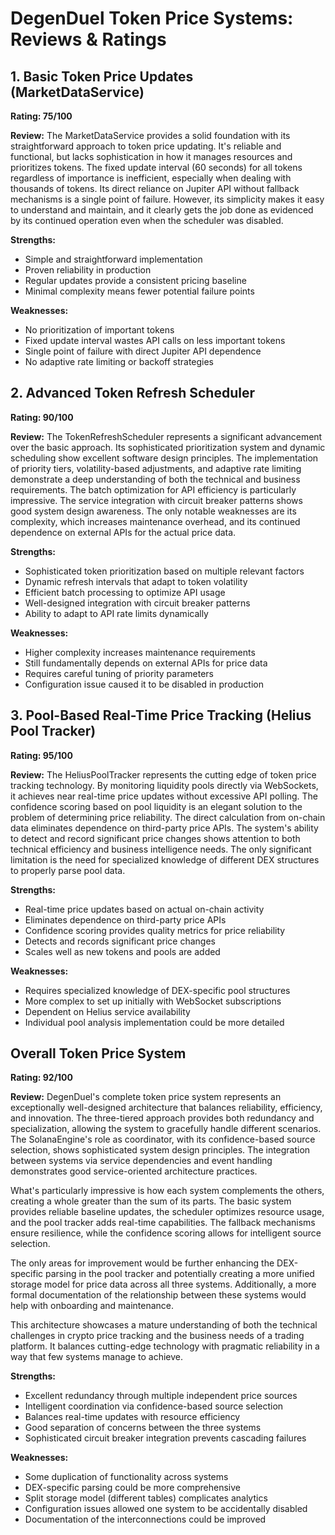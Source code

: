 # DegenDuel Token Price Systems: Reviews & Ratings

## 1. Basic Token Price Updates (MarketDataService)

**Rating: 75/100**

**Review:**
The MarketDataService provides a solid foundation with its straightforward approach to token price updating. It's reliable and functional, but lacks sophistication in how it manages resources and prioritizes tokens. The fixed update interval (60 seconds) for all tokens regardless of importance is inefficient, especially when dealing with thousands of tokens. Its direct reliance on Jupiter API without fallback mechanisms is a single point of failure. However, its simplicity makes it easy to understand and maintain, and it clearly gets the job done as evidenced by its continued operation even when the scheduler was disabled.

**Strengths:**
- Simple and straightforward implementation
- Proven reliability in production
- Regular updates provide a consistent pricing baseline
- Minimal complexity means fewer potential failure points

**Weaknesses:**
- No prioritization of important tokens
- Fixed update interval wastes API calls on less important tokens
- Single point of failure with direct Jupiter API dependence
- No adaptive rate limiting or backoff strategies

## 2. Advanced Token Refresh Scheduler

**Rating: 90/100**

**Review:**
The TokenRefreshScheduler represents a significant advancement over the basic approach. Its sophisticated prioritization system and dynamic scheduling show excellent software design principles. The implementation of priority tiers, volatility-based adjustments, and adaptive rate limiting demonstrate a deep understanding of both the technical and business requirements. The batch optimization for API efficiency is particularly impressive. The service integration with circuit breaker patterns shows good system design awareness. The only notable weaknesses are its complexity, which increases maintenance overhead, and its continued dependence on external APIs for the actual price data.

**Strengths:**
- Sophisticated token prioritization based on multiple relevant factors
- Dynamic refresh intervals that adapt to token volatility
- Efficient batch processing to optimize API usage
- Well-designed integration with circuit breaker patterns
- Ability to adapt to API rate limits dynamically

**Weaknesses:**
- Higher complexity increases maintenance requirements
- Still fundamentally depends on external APIs for price data
- Requires careful tuning of priority parameters
- Configuration issue caused it to be disabled in production

## 3. Pool-Based Real-Time Price Tracking (Helius Pool Tracker)

**Rating: 95/100**

**Review:**
The HeliusPoolTracker represents the cutting edge of token price tracking technology. By monitoring liquidity pools directly via WebSockets, it achieves near real-time price updates without excessive API polling. The confidence scoring based on pool liquidity is an elegant solution to the problem of determining price reliability. The direct calculation from on-chain data eliminates dependence on third-party price APIs. The system's ability to detect and record significant price changes shows attention to both technical efficiency and business intelligence needs. The only significant limitation is the need for specialized knowledge of different DEX structures to properly parse pool data.

**Strengths:**
- Real-time price updates based on actual on-chain activity
- Eliminates dependence on third-party price APIs
- Confidence scoring provides quality metrics for price reliability
- Detects and records significant price changes
- Scales well as new tokens and pools are added

**Weaknesses:**
- Requires specialized knowledge of DEX-specific pool structures
- More complex to set up initially with WebSocket subscriptions
- Dependent on Helius service availability
- Individual pool analysis implementation could be more detailed

## Overall Token Price System

**Rating: 92/100**

**Review:**
DegenDuel's complete token price system represents an exceptionally well-designed architecture that balances reliability, efficiency, and innovation. The three-tiered approach provides both redundancy and specialization, allowing the system to gracefully handle different scenarios. The SolanaEngine's role as coordinator, with its confidence-based source selection, shows sophisticated system design principles. The integration between systems via service dependencies and event handling demonstrates good service-oriented architecture practices.

What's particularly impressive is how each system complements the others, creating a whole greater than the sum of its parts. The basic system provides reliable baseline updates, the scheduler optimizes resource usage, and the pool tracker adds real-time capabilities. The fallback mechanisms ensure resilience, while the confidence scoring allows for intelligent source selection.

The only areas for improvement would be further enhancing the DEX-specific parsing in the pool tracker and potentially creating a more unified storage model for price data across all three systems. Additionally, a more formal documentation of the relationship between these systems would help with onboarding and maintenance.

This architecture showcases a mature understanding of both the technical challenges in crypto price tracking and the business needs of a trading platform. It balances cutting-edge technology with pragmatic reliability in a way that few systems manage to achieve.

**Strengths:**
- Excellent redundancy through multiple independent price sources
- Intelligent coordination via confidence-based source selection
- Balances real-time updates with resource efficiency
- Good separation of concerns between the three systems
- Sophisticated circuit breaker integration prevents cascading failures

**Weaknesses:**
- Some duplication of functionality across systems
- DEX-specific parsing could be more comprehensive
- Split storage model (different tables) complicates analytics
- Configuration issues allowed one system to be accidentally disabled
- Documentation of the interconnections could be improved